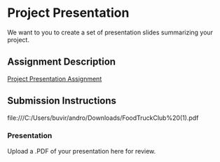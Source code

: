 # Project Presentation
We want to you to create a set of presentation slides summarizing your project.

## Assignment Description
[Project Presentation Assignment](https://education.launchcode.org/liftoff/assignments/project-presentation/)

## Submission Instructions

file:///C:/Users/buvir/andro/Downloads/FoodTruckClub%20(1).pdf


### Presentation
Upload a .PDF of your presentation here for review.
